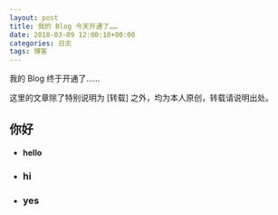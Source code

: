 ```yaml
---
layout: post
title: 我的 Blog 今天开通了……
date: 2018-03-09 12:00:10+00:00
categories: 日志
tags: 博客
---
```


我的 Blog 终于开通了……

这里的文章除了特别说明为 [转载] 之外，均为本人原创，转载请说明出处。



## 你好

+ #### hello

+ ### hi

+ ### yes


